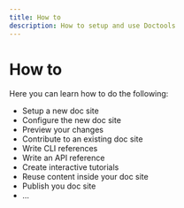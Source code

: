 ```yaml
---
title: How to
description: How to setup and use Doctools
---
```


# How to

Here you can learn how to do the following:

- Setup a new doc site
- Configure the new doc site
- Preview your changes
- Contribute to an existing doc site
- Write CLI references
- Write an API reference
- Create interactive tutorials
- Reuse content inside your doc site
- Publish you doc site
- ...
